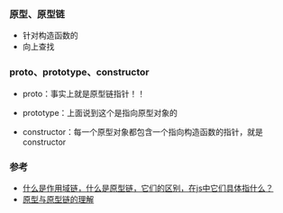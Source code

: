 ### 原型、原型链  
- 针对构造函数的  
- 向上查找    

### proto、prototype、constructor
- proto：事实上就是原型链指针！！

- prototype：上面说到这个是指向原型对象的

- constructor：每一个原型对象都包含一个指向构造函数的指针，就是constructor


### 参考  
- [什么是作用域链，什么是原型链，它们的区别，在js中它们具体指什么？](https://www.cnblogs.com/pssp/p/5204324.html)  
- [原型与原型链的理解](https://www.jianshu.com/p/f30fa27999e3)